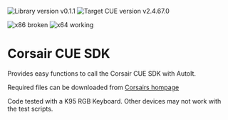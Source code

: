 ![Library version v0.1.1](https://img.shields.io/badge/Library%20version-0.1.1-yellow.svg?style=flat-square)
![Target CUE version v2.4.67.0](https://img.shields.io/badge/Target%20CUE%20version-2.4.67.0-green.svg?style=flat-square&)

![x86 broken](https://img.shields.io/badge/x86-broken-red.svg?style=flat-square) ![x64 working](https://img.shields.io/badge/x64-working-green.svg?style=flat-square)

# Corsair CUE SDK
Provides easy functions to call the Corsair CUE SDK with AutoIt.

Required files can be downloaded from 
[Corsairs hompage](http://www.corsair.com/en-eu/downloads)

Code tested with a K95 RGB Keyboard. Other devices may not work with the test scripts.
